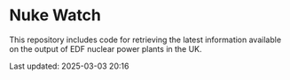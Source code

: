# Nuke Watch

This repository includes code for retrieving the latest information available on the output of EDF nuclear power plants in the UK.

Last updated: 2025-03-03 20:16